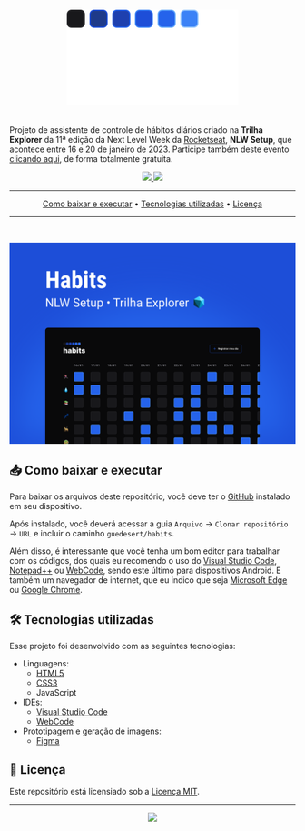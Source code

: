 <h1 align="center">

![Logomarca do aplicativo Habits](./assets/logo.svg)

</h1>

Projeto de assistente de controle de hábitos diários criado na **Trilha Explorer** da 11ª edição da Next Level Week da [Rocketseat](https://github.com/Rocketseat), **NLW Setup**, que acontece entre 16 e 20 de janeiro de 2023. Participe também deste evento [clicando aqui](https://nlw.rocketseat.com.br/convite/emanuel-4451), de forma totalmente gratuita.
<div align="center">
  <a href="#">
    <p align="center">
      <img src="https://img.shields.io/github/directory-file-count/guedesert/habits?style=for-the-badge&color=blue&label=arquivos">
      <img src="https://img.shields.io/github/repo-size/guedesert/habits?style=for-the-badge&color=blue&label=tamanho"/>
    </p>
  </a>
  <hr>
  <a href="#-como-baixar-e-executar">Como baixar e executar</a> • 
  <a href="#-tecnologias-utilizadas">Tecnologias utilizadas</a> • 
  <a href="#-licença">Licença</a>
  <hr>
  <br>

  ![Capa do projeto Habits](./assets/capa.svg)

</div>

## 📥 Como baixar e executar
Para baixar os arquivos deste repositório, você deve ter o [GitHub](https://github.com/) instalado em seu dispositivo.

Após instalado, você deverá acessar a guia `Arquivo` → `Clonar repositório` → `URL` e incluir o caminho `guedesert/habits`.

Além disso, é interessante que você tenha um bom editor para trabalhar com os códigos, dos quais eu recomendo o uso do [Visual Studio Code](https://code.visualstudio.com/), [Notepad++](https://notepad-plus-plus.org/) ou [WebCode](https://play.google.com/store/apps/details?id=com.qamar.ide.web&hl=pt_BR&gl=US), sendo este último para dispositivos Android. E também um navegador de internet, que eu indico que seja [Microsoft Edge](https://www.microsoft.com/pt-br/edge/download?form=MA13FJ) ou [Google Chrome](https://www.google.com/intl/pt-BR/chrome/).

## 🛠 Tecnologias utilizadas
Esse projeto foi desenvolvido com as seguintes tecnologias:
- Linguagens:
  - [HTML5](https://html.spec.whatwg.org/multipage/)
  - [CSS3](https://www.w3.org/Style/CSS/)
  - JavaScript
- IDEs:
  - [Visual Studio Code](https://code.visualstudio.com/)
  - [WebCode](https://play.google.com/store/apps/details?id=com.qamar.ide.web&hl=pt_BR&gl=US)
- Prototipagem e geração de imagens:
  - [Figma](https://www.figma.com/)

## 📃 Licença
Este repositório está licensiado sob a [Licença MIT](./LICENSE).

<hr>
<div align="center">
  <a href="./LICENSE"><img src="https://img.shields.io/github/license/guedesert/habits?style=for-the-badge&color=blue"/></a>
</div>
